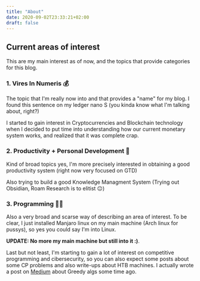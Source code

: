 ```yaml
---
title: "About"
date: 2020-09-02T23:33:21+02:00
draft: false
---
```


## Current areas of interest
This are my main interest as of now, and the topics that provide categories for this blog.

### 1. Vires In Numeris 💰
The topic that I'm really now into and that provides a "name" for my blog. 
I found this sentence on my ledger nano S (you kinda know what I'm talking about, right?)

I started to gain interest in Cryptocurrencies and Blockchain technology when
I decided to put time into understanding how our current
monetary system works, and realized that it was complete crap.

### 2. Productivity + Personal Development 🦾
Kind of broad topics yes, I'm more precisely interested in obtaining a good productivity system (right now very focused
on GTD)

Also trying to build a good Knowledge Managment System (Trying out Obsidian, Roam Research is to elitist 😐)

### 3. Programming 👨‍💻
Also a very broad and scarse way of describing an area of interest. To be clear, I just installed Manjaro linux
on my main machine (Arch linux for pussys), so yes you could say I'm into Linux.

**UPDATE: No more my main machine but still into it :)**. 

Last but not least, I'm starting to gain a lot of interest on competitive programming and cibersecurity, so you can also expect 
some posts about some CP problems and also write-ups about HTB machines. I actually wrote a post on [Medium](https://codeburst.io/greedy-algorithms-101-957842232cf2) about Greedy algs some time ago.
